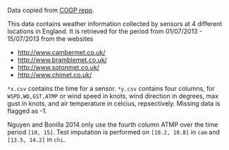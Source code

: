 Data copied from [COGP repo](https://github.com/trungngv/cogp/tree/master/data/weather).

This data contains weather information collected by sensors at 4 different locations in England.
It is retrieved for the period from 01/07/2013 - 15/07/2013 from the websites

* http://www.cambermet.co.uk/
* http://www.bramblemet.co.uk/
* http://www.sotonmet.co.uk/
* http://www.chimet.co.uk/

`*x.csv` contains the time for a sensor. `*y.csv` contains four columns, for `WSPD,WD,GST,ATMP` or wind speed in knots, wind direction in degrees, max gust in knots, and air temperature in celcius, repsectively. Missing data is flagged as -1.

Nguyen and Bonilla 2014 only use the fourth column ATMP over the time period `[10, 15]`. Test imputation is performed on `[10.2, 10.8]` in `cam` and `[13.5, 14.2]` in `chi`.

